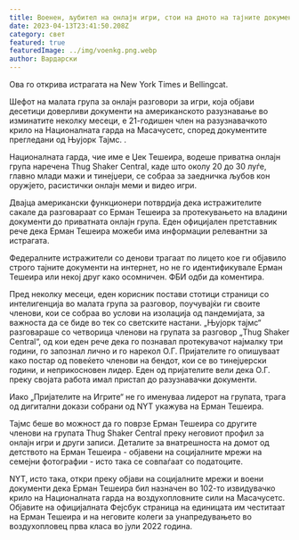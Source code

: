```yaml
---
title: Военен, љубител на онлајн игри, стои на дното на тајните документи за преземање
date: 2023-04-13T23:41:50.208Z
category: свет
featured: true
featuredImage: ../img/voenkg.png.webp
author: Вардарски
---
```


Ова го открива истрагата на New York Times и Bellingcat.

Шефот на малата група за онлајн разговори за игри, која објави десетици доверливи документи на американското разузнавање во изминатите неколку месеци, е 21-годишен член на разузнавачкото крило на Националната гарда на Масачусетс, според документите прегледани од Њујорк Тајмс. .

Националната гарда, чие име е Џек Тешеира, водеше приватна онлајн група наречена Thug Shaker Central, каде што околу 20 до 30 луѓе, главно млади мажи и тинејџери, се собраа за заедничка љубов кон оружјето, расистички онлајн меми и видео игри.

Двајца американски функционери потврдија дека истражителите сакале да разговараат со Ерман Тешеира за протекувањето на владини документи до приватната онлајн група. Еден официјален претставник рече дека Ерман Тешеира можеби има информации релевантни за истрагата.

Федералните истражители со денови трагаат по лицето кое ги објавило строго тајните документи на интернет, но не го идентификувале Ерман Тешеира или некој друг како осомничен. ФБИ одби да коментира.

Пред неколку месеци, еден корисник постави стотици страници со интелигенција во малата група за разговор, поучувајќи ги своите членови, кои се собраа во услови на изолација од пандемијата, за важноста да се биде во тек со светските настани.
„Њујорк тајмс“ разговараше со четворица членови на групата за разговор „Thug Shaker Central“, од кои еден рече дека го познавал протекувачот најмалку три години, го запознал лично и го нарекол О.Г. Пријателите го опишуваат како постар од повеќето членови на бендот, кои се во тинејџерски години, и неприкосновен лидер. Еден од пријателите вели дека О.Г. преку својата работа имал пристап до разузнавачки документи.

Иако „Пријателите на Игрите“ не го именуваа лидерот на групата, трага од дигитални докази собрани од NYT укажува на Ерман Тешеира.

Тајмс беше во можност да го поврзе Ерман Тешеира со другите членови на групата Thug Shaker Central преку неговиот профил за онлајн игри и други записи. Деталите за внатрешноста на домот од детството на Ерман Тешеира - објавени на социјалните мрежи на семејни фотографии - исто така се совпаѓаат со податоците.

NYT, исто така, откри преку објави на социјалните мрежи и воени документи дека Ерман Тешеира бил назначен во 102-то извидувачко крило на Националната гарда на воздухопловните сили на Масачусетс. Објавите на официјалната Фејсбук страница на единицата им честитаат на Ерман Тешеира и на неговите колеги за унапредувањето во воздухопловец прва класа во јули 2022 година.
